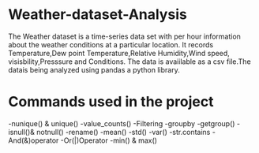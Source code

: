 # Weather-dataset-Analysis
The Weather dataset is a time-series data set with per hour information about the weather conditions at a particular location. It records Temperature,Dew point Temperature,Relative Humidity,Wind speed,
visisbility,Presssure and Conditions.
The data is avaiilable as a csv file.The datais being analyzed using pandas a python library.

# Commands used in the project

-nunique() & unique()
-value_counts()
-Filtering
-groupby
-getgroup()
-isnull()& notnull()
-rename()
-mean()
-std()
-var()
-str.contains
-And(&)operator
-Or(|)Operator
-min() & max()
